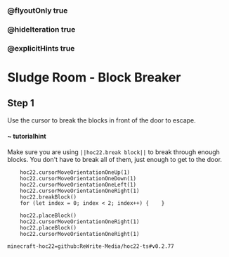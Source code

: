 ### @flyoutOnly true
### @hideIteration true
### @explicitHints true


# Sludge Room - Block Breaker

## Step 1
Use the cursor to break the blocks in front of the door to escape.

#### ~ tutorialhint 
Make sure you are using ``||hoc22.break block||`` to break through enough blocks. You don't have to break all of them, just enough to get to the door.



```ghost
    hoc22.cursorMoveOrientationOneUp(1)
    hoc22.cursorMoveOrientationOneDown(1)
    hoc22.cursorMoveOrientationOneLeft(1)
    hoc22.cursorMoveOrientationOneRight(1)
    hoc22.breakBlock()
    for (let index = 0; index < 2; index++) {    }
```
```template  
    hoc22.placeBlock()
    hoc22.cursorMoveOrientationOneRight(1)   
    hoc22.placeBlock()
    hoc22.cursorMoveOrientationOneRight(1)     
```
```package
minecraft-hoc22=github:ReWrite-Media/hoc22-ts#v0.2.77
```